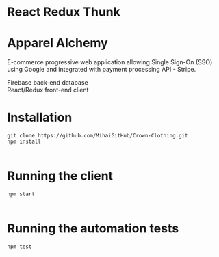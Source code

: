 # React Redux Thunk

# Apparel Alchemy

E-commerce progressive web application allowing Single Sign-On (SSO) using Google and integrated with payment processing API - Stripe.

Firebase back-end database<br>
React/Redux front-end client

# Installation

`git clone https://github.com/MihaiGitHub/Crown-Clothing.git`<br>
`npm install`<br><br>

# Running the client

`npm start`<br><br>

# Running the automation tests

`npm test`<br>
